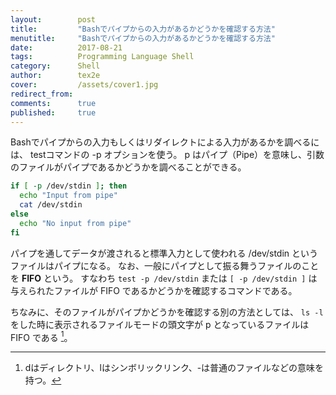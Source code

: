 ```yaml
---
layout:        post
title:         "Bashでパイプからの入力があるかどうかを確認する方法"
menutitle:     "Bashでパイプからの入力があるかどうかを確認する方法"
date:          2017-08-21
tags:          Programming Language Shell
category:      Shell
author:        tex2e
cover:         /assets/cover1.jpg
redirect_from:
comments:      true
published:     true
---
```


Bashでパイプからの入力もしくはリダイレクトによる入力があるかを調べるには、
testコマンドの -p オプションを使う。
p はパイプ（Pipe）を意味し、引数のファイルがパイプであるかどうかを調べることができる。

```bash
if [ -p /dev/stdin ]; then
  echo "Input from pipe"
  cat /dev/stdin
else
  echo "No input from pipe"
fi
```

パイプを通してデータが渡されると標準入力として使われる /dev/stdin というファイルはパイプになる。
なお、一般にパイプとして振る舞うファイルのことを **FIFO** という。
すなわち `test -p /dev/stdin` または `[ -p /dev/stdin ]`
は与えられたファイルが FIFO であるかどうかを確認するコマンドである。

ちなみに、そのファイルがパイプかどうかを確認する別の方法としては、
`ls -l` をした時に表示されるファイルモードの頭文字が p となっているファイルは FIFO である [^1]。

[^1]: dはディレクトリ、lはシンボリックリンク、-は普通のファイルなどの意味を持つ。

